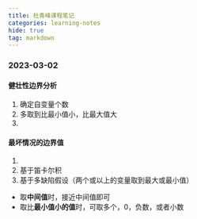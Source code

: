 ```yaml
---
title: 杜青峰课程笔记
categories: learning-notes
hide: true
tag: markdown
---
```


### 2023-03-02
#### 健壮性边界分析
1. 确定自变量个数
2. 多取到比最小值小，比最大值大
3. 
#### 最坏情况的边界值
1. 
2. 基于笛卡尔积
3. 基于多缺陷假设（两个或以上的变量取到最大或最小值）


- 取**中间值**时，接近中间值即可
- 取比**最小值小的值**时，可取多个，0，负数，或者小数